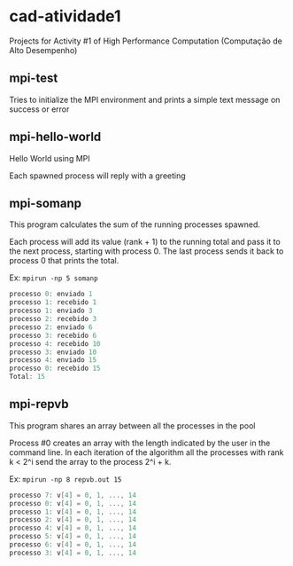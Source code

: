 # cad-atividade1
Projects for Activity #1 of High Performance Computation (Computação de Alto Desempenho)

## mpi-test
Tries to initialize the MPI environment and prints a simple text message on success or error

## mpi-hello-world
Hello World using MPI

Each spawned process will reply with a greeting

## mpi-somanp
This program calculates the sum of the running processes spawned.

Each process will add its value (rank + 1) to the running total and pass it to the next process, starting with process 0.
The last process sends it back to process 0 that prints the total.
 
Ex: `mpirun -np 5 somanp`
```c
processo 0: enviado 1
processo 1: recebido 1
processo 1: enviado 3
processo 2: recebido 3
processo 2: enviado 6
processo 3: recebido 6
processo 4: recebido 10
processo 3: enviado 10
processo 4: enviado 15
processo 0: recebido 15
Total: 15
```

## mpi-repvb
This program shares an array between all the processes in the pool
 
Process #0 creates an array with the length indicated by the user in the command line.
In each iteration of the algorithm all the processes with rank k < 2^i send the array to the process 2^i + k.

Ex: `mpirun -np 8 repvb.out 15`
```c
processo 7: v[4] = 0, 1, ..., 14
processo 0: v[4] = 0, 1, ..., 14
processo 1: v[4] = 0, 1, ..., 14
processo 2: v[4] = 0, 1, ..., 14
processo 4: v[4] = 0, 1, ..., 14
processo 5: v[4] = 0, 1, ..., 14
processo 6: v[4] = 0, 1, ..., 14
processo 3: v[4] = 0, 1, ..., 14
```
